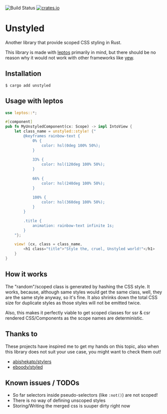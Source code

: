 ![Build Status](https://github.com/YannikSc/unstyled/actions/workflows/rust.yml/badge.svg) [![crates.io](https://img.shields.io/crates/v/unstyled)](https://crates.io/crates/unstyled)

# Unstyled

Another library that provide scoped CSS styling in Rust.

This library is made with [leptos](https://github.com/leptos-rs/leptos) primarily in mind, but there should be no reason
why it would not work with other
frameworks like [yew](https://github.com/yewstack/yew).

## Installation

```
$ cargo add unstyled
```

## Usage with leptos

```rust
use leptos::*;

#[component]
pub fn MyUnstyledComponent(cx: Scope) -> impl IntoView {
    let class_name = unstyled::style! {"
        @keyframes rainbow-text {
            0% {
                color: hsl(0deg 100% 50%);
            }
        
            33% {
                color: hsl(120deg 100% 50%);
            }
        
            66% {
                color: hsl(240deg 100% 50%);
            }
        
            100% {
                color: hsl(360deg 100% 50%);
            }
        }

        .title {
            animation: rainbow-text infinite 1s;
        }
    "};

    view! {cx, class = class_name,
        <h1 class="title">"Style the, cruel, Unstyled world!"</h1>
    }
}

```

## How it works

The "random"/scoped class is generated by hashing the CSS style. It works, because, although same styles would get the
same class, well, they are the same style anyway, so it's fine. It also shrinks down the total CSS size for duplicate
styles as those styles will not be emitted twice.

Also, this makes it perfectly viable to get scoped classes for ssr & csr rendered CSS/Components as the scope names are
deterministic.

## Thanks to

These projects have inspired me to get my hands on this topic, also when this library does not suit your use case, you
might want to check them out!

- [abishekatp/stylers](https://github.com/abishekatp/stylers)
- [eboody/styled](https://github.com/eboody/styled)

## Known issues / TODOs

- So far selectors inside pseudo-selectors (like `:not()`) are not scoped!
- There is no way of defining unscoped styles
- Storing/Writing the merged css is suuper dirty right now
